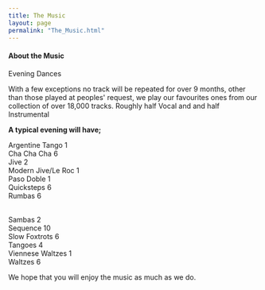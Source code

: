 ```yaml
---
title: The Music
layout: page
permalink: "The_Music.html"
---
```

<article class="grid_12 center-text">
<h4>About the Music</h4>
</article>


<article class="grid_6">
<div class="information-header">
Evening Dances
</div>
<p>With a few exceptions no track will be repeated for over 9 months, other than those played at peoples' request, we play our favourites ones from our collection of over 18,000 tracks. Roughly half Vocal and and half Instrumental</p>
<p>
  <strong>A typical evening will have; </strong>
</p>
 </article>
 <article class="grid_3">
  <p>Argentine Tango		1
<br/>Cha Cha Cha		6
<br/>Jive			2
<br/>Modern Jive/Le Roc	1
<br/>Paso Doble	1  
<br/>Quicksteps		6
<br/>Rumbas			6	
    </article>
    <article class="grid_3">
<br/>Sambas			2
<br/>Sequence			10
<br/>Slow Foxtrots		6
<br/>Tangoes			4
<br/>Viennese Waltzes		1
<br/>Waltzes			6
  </article>
  <article class="grid_6">
</p><p>We hope that you will enjoy the music as much as we do.
</p>  
</article>
